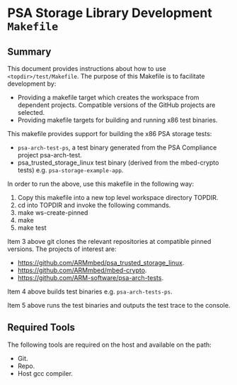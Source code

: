 # PSA Storage Library Development `Makefile`

## Summary

This document provides instructions about how to use `<topdir>/test/Makefile`.
The purpose of this Makefile is to facilitate development by:
- Providing a makefile target which creates the workspace from dependent projects.
  Compatible versions of the GitHub projects are selected.
- Providing makefile targets for building and running x86 test binaries.

This makefile provides support for building the x86 PSA storage tests:
 - `psa-arch-test-ps`, a test binary generated from the PSA Compliance project
   psa-arch-test.
 - psa_trusted_storage_linux test binary (derived from the mbed-crypto
   tests) e.g. `psa-storage-example-app`.

In order to run the above, use this makefile in the following way:
 1. Copy this makefile into a new top level workspace directory TOPDIR.
 2. cd into TOPDIR and invoke the following commands.
 3. make ws-create-pinned
 4. make
 5. make test

Item 3 above git clones the relevant repositories at compatible pinned versions.
The projects of interest are:
 - https://github.com/ARMmbed/psa_trusted_storage_linux.
 - https://github.com/ARMmbed/mbed-crypto.
 - https://github.com/ARM-software/psa-arch-tests.

Item 4 above builds test binaries e.g. `psa-arch-tests-ps`.

Item 5 above runs the test binaries and outputs the test trace to the console.


## Required Tools
The following tools are required on the host and available on the path:
- Git.
- Repo.
- Host gcc compiler.

